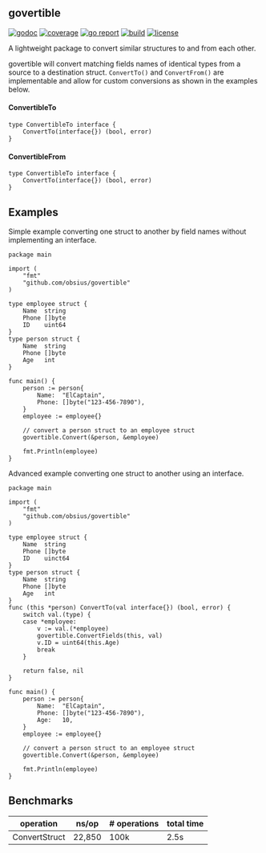## govertible

[![godoc](http://img.shields.io/badge/go-documentation-blue.svg?style=flat-square)](https://godoc.org/github.com/obsius/govertible)
[![coverage](https://coveralls.io/repos/github/obsius/govertible/badge.svg?branch=master)](https://coveralls.io/github/obsius/govertible?branch=master)
[![go report](https://goreportcard.com/badge/obsius/govertible)](https://goreportcard.com/report/obsius/govertible)
[![build](https://travis-ci.org/obsius/govertible.svg?branch=master)](https://travis-ci.org/obsius/govertible)
[![license](http://img.shields.io/badge/license-mit-blue.svg?style=flat-square)](https://raw.githubusercontent.com/obsius/govertible/master/LICENSE)

A lightweight package to convert similar structures to and from each other.

govertible will convert matching fields names of identical types from a source to a destination struct.  `ConvertTo()` and `ConvertFrom()` are implementable and allow for custom conversions as shown in the examples below.

#### ConvertibleTo
```golang
type ConvertibleTo interface {
	ConvertTo(interface{}) (bool, error)
}
```

#### ConvertibleFrom
```golang
type ConvertibleTo interface {
	ConvertTo(interface{}) (bool, error)
}
```
## Examples
Simple example converting one struct to another by field names without implementing an interface.
```golang
package main

import (
	"fmt"
	"github.com/obsius/govertible"
)

type employee struct {
	Name  string
	Phone []byte
	ID    uint64
}
type person struct {
	Name  string
	Phone []byte
	Age   int
}

func main() {
	person := person{
		Name:  "ElCaptain",
		Phone: []byte("123-456-7890"),
	}
	employee := employee{}

	// convert a person struct to an employee struct
	govertible.Convert(&person, &employee)

	fmt.Println(employee)
}
```

Advanced example converting one struct to another using an interface.
```golang
package main

import (
	"fmt"
	"github.com/obsius/govertible"
)

type employee struct {
	Name  string
	Phone []byte
	ID    uinct64
}
type person struct {
	Name  string
	Phone []byte
	Age   int
}
func (this *person) ConvertTo(val interface{}) (bool, error) {
	switch val.(type) {
	case *employee:
		v := val.(*employee)
		govertible.ConvertFields(this, val)
		v.ID = uint64(this.Age)
		break
	}

	return false, nil
}

func main() {
	person := person{
		Name:  "ElCaptain",
		Phone: []byte("123-456-7890"),
		Age:   10,
	}
	employee := employee{}

	// convert a person struct to an employee struct
	govertible.Convert(&person, &employee)

	fmt.Println(employee)
}
```

## Benchmarks
operation|ns/op|# operations|total time
-|-|-|-
ConvertStruct|22,850|100k|2.5s